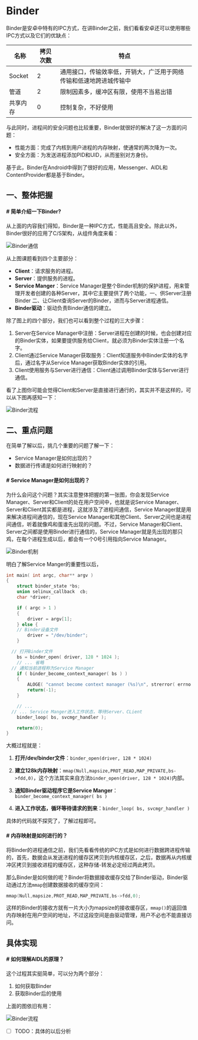 # Binder

Binder是安卓中特有的IPC方式，在讲Binder之前，我们看看安卓还可以使用哪些IPC方式以及它们的优缺点：

| 名称     | 拷贝次数 | 特点                                                         |
| -------- | -------- | ------------------------------------------------------------ |
| Socket   | 2        | 通用接口，传输效率低，开销大，广泛用于网络传输和低速地跨进城传输中 |
| 管道     | 2        | 限制因素多，缓冲区有限，使用不当易出错                       |
| 共享内存 | 0        | 控制复杂，不好使用                                           |

与此同时，进程间的安全问题也比较重要，Binder就很好的解决了这一方面的问题：

- 性能方面：完成了内核到用户进程的内存映射，使通常的两次降为一次。
- 安全方面：为发送进程添加PID和UID，从而鉴别对方身份。

基于此，Binder在Android中得到了很好的应用，Messenger、AIDL和ContentProvider都是基于Binder。

## 一、整体把握

#### # 简单介绍一下Binder?

从上面的内容我们得知，Binder是一种IPC方式，性能高且安全。除此以外，Binder很好的应用了C/S架构，从组件角度来看：

![Binder通信](https://teaof-konwleadge-1255982134.cos.ap-shanghai.myqcloud.com/blog/Android/%E8%BF%9B%E7%A8%8B%E9%80%9A%E4%BF%A1/Binder/Binder%E7%BB%84%E4%BB%B6.png)

从上图课题看到四个主要部分：

- **Client**：请求服务的进程。
- **Server**：提供服务的进程。
- **Service Manger**：Service Manager是整个Binder机制的保护进程，用来管理开发者创建的各种Server，其中它主要提供了两个功能，一、供Server注册Binder 二、让Client查询Server的Binder，进而与Server进程通信。
- **Binder驱动**：驱动负责Binder通信的建立。

除了图上的四个部分，我们也可以看到整个过程的三大步骤：

1. Server在Service Manager中注册：Server进程在创建的时候，也会创建对应的Binder实体，如果要提供服务给Client，就必须为Binder实体注册一个名字。
2. Client通过Service Manager获取服务：Client知道服务中Binder实体的名字后，通过名字从Service Manager获取Binder实体的引用。
3. Client使用服务与Server进行通信：Client通过调用Binder实体与Server进行通信。

看了上图你可能会觉得Client和Server是直接进行通行的，其实并不是这样的，可以从下图再感知一下：

![Binder流程](https://teaof-konwleadge-1255982134.cos.ap-shanghai.myqcloud.com/blog/Android/%E8%BF%9B%E7%A8%8B%E9%80%9A%E4%BF%A1/Binder/Binder%E6%B5%81%E7%A8%8B.jpeg)

## 二、重点问题

在简单了解以后，挑几个重要的问题了解一下：

- Service Manager是如何出现的？
- 数据进行传递是如何进行映射的？

#### # Service Manager是如何出现的？

为什么会问这个问题？其实注意整体把握的第一张图，你会发现Service Manager、Server和Client的处在用户空间中，也就是说Service Manager、Server和Client其实都是进程，这就涉及了进程间通信，Service Manager就是用来解决进程间通信的，现在Service Manager和其他Client、Server之间也是进程间通信，听着就像鸡和蛋谁先出现的问题。不过，Service Manager和Client、Server之间都是使用Binder进行通信的，Service Manager就是先出现的那只鸡，在每个进程生成以后，都会有一个0号引用指向Service Manager。

![Binder机制](https://teaof-konwleadge-1255982134.cos.ap-shanghai.myqcloud.com/blog/Android/%E8%BF%9B%E7%A8%8B%E9%80%9A%E4%BF%A1/Binder/Binder%E6%9C%BA%E5%88%B6.jpeg)

明白了解Service Manger的重要性以后，

```c++
int main( int argc, char** argv )
{
	struct binder_state	*bs;
	union selinux_callback	cb;
	char *driver;

	if ( argc > 1 )
	{
		driver = argv[1];
	} else {
    // Binder设备文件
		driver = "/dev/binder";
	}

  // 打开Binder文件
	bs = binder_open( driver, 128 * 1024 );
	// ... 省略
  // 通知当前进程称为Service Manager
	if ( binder_become_context_manager( bs ) )
	{
		ALOGE( "cannot become context manager (%s)\n", strerror( errno ) );
		return(-1);
	}

	// ...
  // ... Service Manger进入工作状态，等待Server、CLient
	binder_loop( bs, svcmgr_handler );

	return(0);
}
```

大概过程就是：

1. **打开/dev/binder文件**：`binder_open(driver, 128 * 1024)`

2. **建立128k内存映射**：`mmap(Null,mapsize,PROT_READ,MAP_PRIVATE,bs->fdd,0)`，这个方法其实来自方法`binder_open(driver, 128 * 1024)`内部。

3. **通知Binder驱动程序它是Service Manger**：`binder_become_context_manager( bs )`
4. **进入工作状态，循环等待请求的到来**：`binder_loop( bs, svcmgr_handler )`

具体的代码就不探究了，了解过程即可。

#### # 内存映射是如何进行的？

将Binder的进程通信之前，我们先看看传统的IPC方式是如何进行数据跨进程传输的，首先，数据会从发送进程的缓存区拷贝到内核缓存区，之后，数据再从内核缓冲区拷贝到接收进程的缓存区，这种存储-转发必定经过两此拷贝。

那么Binder是如何做的呢？Binder将数据接收缓存交给了Binder驱动，Binder驱动通过方法`mmap`创建数据接收的缓存空间：

```c++
mmap(Null,mapsize,PROT_READ,MAP_PRIVATE,bs->fdd,0);
```

这样的Binder的接收方就有一片大小为mapsize的接收缓存区，`mmap()`的返回值内存映射在用户空间的地址，不过这段空间是由驱动管理，用户不必也不能直接访问。

## 具体实现

#### # 如何理解AIDL的原理？

这个过程其实挺简单，可以分为两个部分：

1. 如何获取Binder
2. 获取Binder后的使用

上面的图依旧有用：

![Binder流程](https://teaof-konwleadge-1255982134.cos.ap-shanghai.myqcloud.com/blog/Android/%E8%BF%9B%E7%A8%8B%E9%80%9A%E4%BF%A1/Binder/Binder%E6%B5%81%E7%A8%8B.jpeg)

- [ ]  TODO：具体的以后分析 


